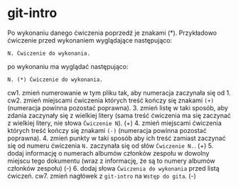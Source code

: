 # git-intro

Po wykonaniu danego ćwiczenia poprzedź je znakami (*).
Przykładowo ćwiczenie przed wykonaniem wyglądające następująco:
```
N. Ćwiczenie do wykonania.
```
po wykonaniu ma wyglądać następująco:
```
N. (*) Ćwiczenie do wykonania.
```

cw1. zmień numerowanie w tym pliku tak, aby numeracja zaczynała się od 1.
cw2. zmień miejscami ćwiczenia których treść kończy się znakami `(+)` (numeracja powinna pozostać poprawna).
3. zmień listę w taki sposób, aby zdania zaczynały się z wielkiej litery (sama treść ćwiczenia ma się zaczynać z wielkiej litery, nie słowa `Ćwiczenie N`). (+)
4. zmień miejscami ćwiczenia których treść kończy się znakami `(-)` (numeracja powinna pozostać poprawna).
4. zmień punkty w taki sposób aby ich treść zamiast zaczynać się od numeru ćwiczenia `N.` zaczynała się od słów `Ćwiczenie N.`. (+)
5. dodaj informację o numerach albumów członków zespołu w dowolny miejscu tego dokumentu (wraz z informację, że są to numery albumów członków zespołu) (-)
6. dodaj słowa `Ćwiczenia do wykonania` przed listą ćwiczeń.
cw7. zmień nagłówek z `git-intro` na `Wstęp do gita`. (-)
